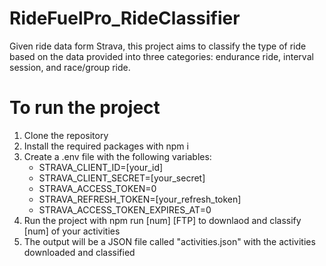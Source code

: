 # RideFuelPro_RideClassifier

Given ride data form Strava, this project aims to classify the type of ride based on the data provided into three categories: endurance ride, interval session, and race/group ride.

# To run the project

1. Clone the repository
2. Install the required packages with npm i
3. Create a .env file with the following variables:
    - STRAVA_CLIENT_ID=[your_id]
    - STRAVA_CLIENT_SECRET=[your_secret]
    - STRAVA_ACCESS_TOKEN=0
    - STRAVA_REFRESH_TOKEN=[your_refresh_token]
    - STRAVA_ACCESS_TOKEN_EXPIRES_AT=0
4. Run the project with npm run [num] [FTP] to downlaod and classify [num] of your activities
5. The output will be a JSON file called "activities.json" with the activities downloaded and classified
